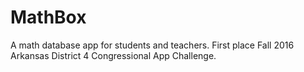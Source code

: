 # MathBox
A math database app for students and teachers. First place Fall 2016 Arkansas District 4 Congressional App Challenge.
